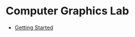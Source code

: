 # Computer Graphics Lab

+ [Getting Started](https://raw.githubusercontent.com/tejasmorkar/SE/master/ml/ml00.asm)

